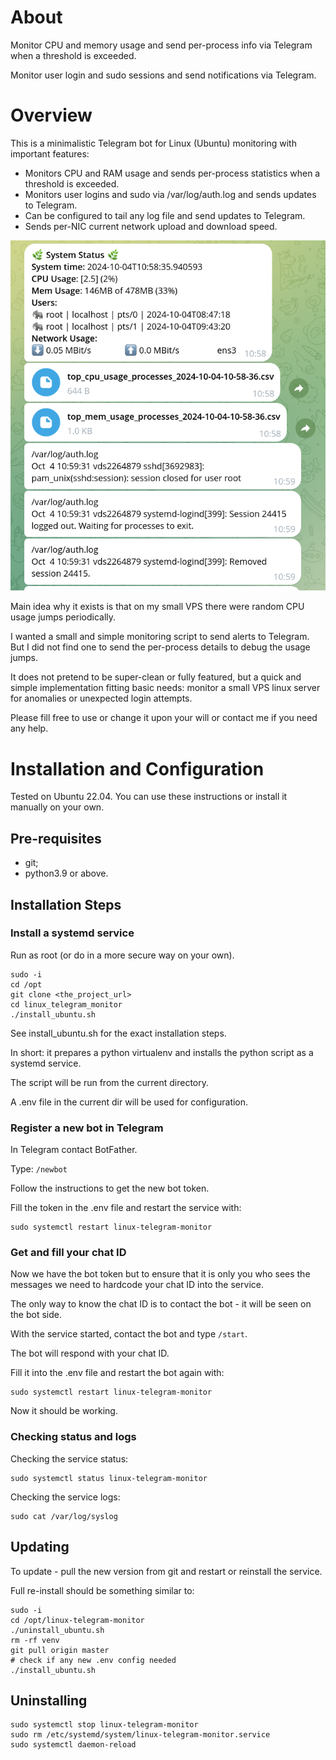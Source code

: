 # About
Monitor CPU and memory usage and send per-process info via Telegram when a threshold is exceeded.

Monitor user login and sudo sessions and send notifications via Telegram.

# Overview

This is a minimalistic Telegram bot for Linux (Ubuntu) monitoring with important features:
- Monitors CPU and RAM usage and sends per-process statistics when a threshold is exceeded. 
- Monitors user logins and sudo via /var/log/auth.log and sends updates to Telegram.
- Can be configured to tail any log file and send updates to Telegram.
- Sends per-NIC current network upload and download speed.

![Screenshot](img.png?raw=true)

Main idea why it exists is that on my small VPS there were random CPU
usage jumps periodically.

I wanted a small and simple monitoring script to send alerts to Telegram.
But I did not find one to send the per-process details to debug the usage jumps.

It does not pretend to be super-clean or fully featured, but a quick and simple 
implementation fitting basic needs: monitor a small VPS linux server for anomalies
or unexpected login attempts.

Please fill free to use or change it upon your will or contact me if you need any help.

# Installation and Configuration

Tested on Ubuntu 22.04.
You can use these instructions or install it manually on your own.

## Pre-requisites
- git;
- python3.9 or above.


## Installation Steps

### Install a systemd service
Run as root (or do in a more secure way on your own).

```shell
sudo -i
cd /opt
git clone <the_project_url>
cd linux_telegram_monitor
./install_ubuntu.sh
```

See install_ubuntu.sh for the exact installation steps.

In short: it prepares a python virtualenv and installs the python
script as a systemd service. 

The script will be run from the current directory.

A .env file in the current dir will be used for configuration.

### Register a new bot in Telegram
In Telegram contact BotFather.

Type: `/newbot`

Follow the instructions to get the new bot token.

Fill the token in the .env file and restart the service with:
```shell
sudo systemctl restart linux-telegram-monitor
```

### Get and fill your chat ID
Now we have the bot token but to ensure that it is only you 
who sees the messages we need to hardcode your chat ID into the service.

The only way to know the chat ID is to contact the bot - it
will be seen on the bot side.

With the service started, contact the bot and type `/start`.

The bot will respond with your chat ID.

Fill it into the .env file and restart the bot again with:
```shell
sudo systemctl restart linux-telegram-monitor
```

Now it should be working.

### Checking status and logs
Checking the service status:
```shell
sudo systemctl status linux-telegram-monitor 
```

Checking the service logs:
```shell
sudo cat /var/log/syslog
```

## Updating

To update - pull the new version from git
and restart or reinstall the service.


Full re-install should be something similar to:
```shell
sudo -i
cd /opt/linux-telegram-monitor
./uninstall_ubuntu.sh
rm -rf venv
git pull origin master
# check if any new .env config needed
./install_ubuntu.sh
```

## Uninstalling

```shell
sudo systemctl stop linux-telegram-monitor
sudo rm /etc/systemd/system/linux-telegram-monitor.service
sudo systemctl daemon-reload
```